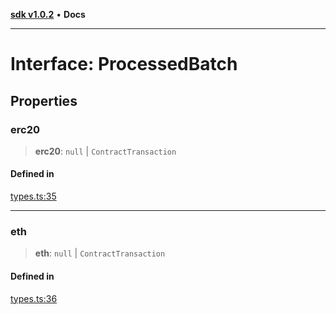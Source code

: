 [**sdk v1.0.2**](../index.md) • **Docs**

***

# Interface: ProcessedBatch

## Properties

### erc20

> **erc20**: `null` \| `ContractTransaction`

#### Defined in

[types.ts:35](https://github.com/aditya172926/batching_eth/blob/359d80170976ec7536ec0aabe7bef1c485f788ab/src/types.ts#L35)

***

### eth

> **eth**: `null` \| `ContractTransaction`

#### Defined in

[types.ts:36](https://github.com/aditya172926/batching_eth/blob/359d80170976ec7536ec0aabe7bef1c485f788ab/src/types.ts#L36)
